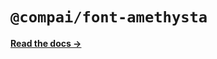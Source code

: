 # `@compai/font-amethysta`

[**Read the docs &rarr;**](https://components.ai/docs/typefaces/amethysta)
